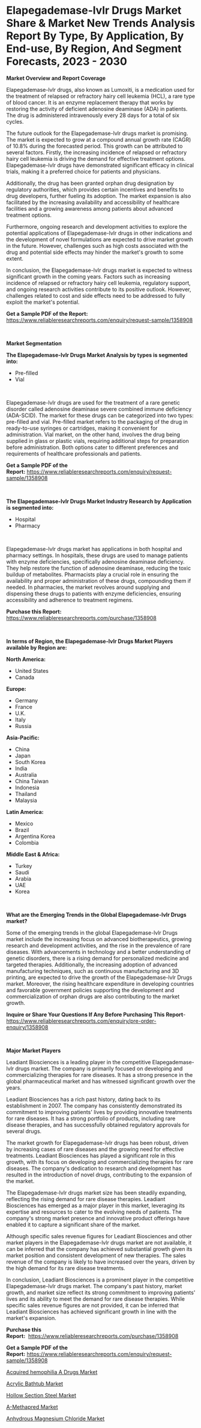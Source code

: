 <p><h1>Elapegademase-lvlr Drugs Market Share & Market New Trends Analysis Report By Type, By Application, By End-use, By Region, And Segment Forecasts, 2023 - 2030</h1></p><p><strong>Market Overview and Report Coverage</strong></p>
<p><p>Elapegademase-lvlr drugs, also known as Lumoxiti, is a medication used for the treatment of relapsed or refractory hairy cell leukemia (HCL), a rare type of blood cancer. It is an enzyme replacement therapy that works by restoring the activity of deficient adenosine deaminase (ADA) in patients. The drug is administered intravenously every 28 days for a total of six cycles.</p><p>The future outlook for the Elapegademase-lvlr drugs market is promising. The market is expected to grow at a compound annual growth rate (CAGR) of 10.8% during the forecasted period. This growth can be attributed to several factors. Firstly, the increasing incidence of relapsed or refractory hairy cell leukemia is driving the demand for effective treatment options. Elapegademase-lvlr drugs have demonstrated significant efficacy in clinical trials, making it a preferred choice for patients and physicians.</p><p>Additionally, the drug has been granted orphan drug designation by regulatory authorities, which provides certain incentives and benefits to drug developers, further fueling its adoption. The market expansion is also facilitated by the increasing availability and accessibility of healthcare facilities and a growing awareness among patients about advanced treatment options.</p><p>Furthermore, ongoing research and development activities to explore the potential applications of Elapegademase-lvlr drugs in other indications and the development of novel formulations are expected to drive market growth in the future. However, challenges such as high costs associated with the drug and potential side effects may hinder the market's growth to some extent.</p><p>In conclusion, the Elapegademase-lvlr drugs market is expected to witness significant growth in the coming years. Factors such as increasing incidence of relapsed or refractory hairy cell leukemia, regulatory support, and ongoing research activities contribute to its positive outlook. However, challenges related to cost and side effects need to be addressed to fully exploit the market's potential.</p></p>
<p><strong>Get a Sample PDF of the Report:</strong> <a href="https://www.reliableresearchreports.com/enquiry/request-sample/1358908">https://www.reliableresearchreports.com/enquiry/request-sample/1358908</a></p>
<p>&nbsp;</p>
<p><strong>Market Segmentation</strong></p>
<p><strong>The Elapegademase-lvlr Drugs Market Analysis by types is segmented into:</strong></p>
<p><ul><li>Pre-filled</li><li>Vial</li></ul></p>
<p>&nbsp;</p>
<p><p>Elapegademase-lvlr drugs are used for the treatment of a rare genetic disorder called adenosine deaminase severe combined immune deficiency (ADA-SCID). The market for these drugs can be categorized into two types: pre-filled and vial. Pre-filled market refers to the packaging of the drug in ready-to-use syringes or cartridges, making it convenient for administration. Vial market, on the other hand, involves the drug being supplied in glass or plastic vials, requiring additional steps for preparation before administration. Both options cater to different preferences and requirements of healthcare professionals and patients.</p></p>
<p><strong>Get a Sample PDF of the Report:</strong>&nbsp;<a href="https://www.reliableresearchreports.com/enquiry/request-sample/1358908">https://www.reliableresearchreports.com/enquiry/request-sample/1358908</a></p>
<p>&nbsp;</p>
<p><strong>The Elapegademase-lvlr Drugs Market Industry Research by Application is segmented into:</strong></p>
<p><ul><li>Hospital</li><li>Pharmacy</li></ul></p>
<p>&nbsp;</p>
<p><p>Elapegademase-lvlr drugs market has applications in both hospital and pharmacy settings. In hospitals, these drugs are used to manage patients with enzyme deficiencies, specifically adenosine deaminase deficiency. They help restore the function of adenosine deaminase, reducing the toxic buildup of metabolites. Pharmacists play a crucial role in ensuring the availability and proper administration of these drugs, compounding them if needed. In pharmacies, the market revolves around supplying and dispensing these drugs to patients with enzyme deficiencies, ensuring accessibility and adherence to treatment regimens.</p></p>
<p><strong>Purchase this Report:</strong>&nbsp; <a href="https://www.reliableresearchreports.com/purchase/1358908">https://www.reliableresearchreports.com/purchase/1358908</a></p>
<p>&nbsp;</p>
<p><strong>In terms of Region, the Elapegademase-lvlr Drugs Market Players available by Region are:</strong></p>
<p>
    <p> <strong> North America: </strong>
        <ul>
            <li>United States</li>
            <li>Canada</li>
        </ul>
        </p> 
    <p> <strong> Europe: </strong>
        <ul>
            <li>Germany</li>
            <li>France</li>
            <li>U.K.</li>
            <li>Italy</li>
            <li>Russia</li>
        </ul>
        </p> 
    <p> <strong> Asia-Pacific: </strong>
        <ul>
            <li>China</li>
            <li>Japan</li>
            <li>South Korea</li>
            <li>India</li>
            <li>Australia</li>
            <li>China Taiwan</li>
            <li>Indonesia</li>
            <li>Thailand</li>
            <li>Malaysia</li>
        </ul>
        </p> 
    <p> <strong> Latin America: </strong>
        <ul>
            <li>Mexico</li>
            <li>Brazil</li>
            <li>Argentina Korea</li>
            <li>Colombia</li>
        </ul>
        </p> 
    <p> <strong> Middle East & Africa: </strong>
        <ul>
            <li>Turkey</li>
            <li>Saudi</li>
            <li>Arabia</li>
            <li>UAE</li>
            <li>Korea</li>
        </ul>
    </p>
    </p>
<p>&nbsp;</p>
<p><strong>What are the Emerging Trends in the Global Elapegademase-lvlr Drugs market?</strong></p>
<p><p>Some of the emerging trends in the global Elapegademase-lvlr Drugs market include the increasing focus on advanced biotherapeutics, growing research and development activities, and the rise in the prevalence of rare diseases. With advancements in technology and a better understanding of genetic disorders, there is a rising demand for personalized medicine and targeted therapies. Additionally, the increasing adoption of advanced manufacturing techniques, such as continuous manufacturing and 3D printing, are expected to drive the growth of the Elapegademase-lvlr Drugs market. Moreover, the rising healthcare expenditure in developing countries and favorable government policies supporting the development and commercialization of orphan drugs are also contributing to the market growth.</p></p>
<p><strong>Inquire or Share Your Questions If Any Before Purchasing This Report</strong>- <a href="https://www.reliableresearchreports.com/enquiry/pre-order-enquiry/1358908">https://www.reliableresearchreports.com/enquiry/pre-order-enquiry/1358908</a></p>
<p>&nbsp;</p>
<p><strong>Major Market Players</strong></p>
<p><p>Leadiant Biosciences is a leading player in the competitive Elapegademase-lvlr drugs market. The company is primarily focused on developing and commercializing therapies for rare diseases. It has a strong presence in the global pharmaceutical market and has witnessed significant growth over the years.</p><p>Leadiant Biosciences has a rich past history, dating back to its establishment in 2007. The company has consistently demonstrated its commitment to improving patients' lives by providing innovative treatments for rare diseases. It has a strong portfolio of products, including rare disease therapies, and has successfully obtained regulatory approvals for several drugs.</p><p>The market growth for Elapegademase-lvlr drugs has been robust, driven by increasing cases of rare diseases and the growing need for effective treatments. Leadiant Biosciences has played a significant role in this growth, with its focus on developing and commercializing therapies for rare diseases. The company's dedication to research and development has resulted in the introduction of novel drugs, contributing to the expansion of the market.</p><p>The Elapegademase-lvlr drugs market size has been steadily expanding, reflecting the rising demand for rare disease therapies. Leadiant Biosciences has emerged as a major player in this market, leveraging its expertise and resources to cater to the evolving needs of patients. The company's strong market presence and innovative product offerings have enabled it to capture a significant share of the market.</p><p>Although specific sales revenue figures for Leadiant Biosciences and other market players in the Elapegademase-lvlr drugs market are not available, it can be inferred that the company has achieved substantial growth given its market position and consistent development of new therapies. The sales revenue of the company is likely to have increased over the years, driven by the high demand for its rare disease treatments.</p><p>In conclusion, Leadiant Biosciences is a prominent player in the competitive Elapegademase-lvlr drugs market. The company's past history, market growth, and market size reflect its strong commitment to improving patients' lives and its ability to meet the demand for rare disease therapies. While specific sales revenue figures are not provided, it can be inferred that Leadiant Biosciences has achieved significant growth in line with the market's expansion.</p></p>
<p><strong>Purchase this Report:</strong>&nbsp;&nbsp;<a href="https://www.reliableresearchreports.com/purchase/1358908">https://www.reliableresearchreports.com/purchase/1358908</a></p>
<p></p>
<p><strong>Get a Sample PDF of the Report:</strong>&nbsp;<a href="https://www.reliableresearchreports.com/enquiry/request-sample/1358908">https://www.reliableresearchreports.com/enquiry/request-sample/1358908</a></p>
<p><p><a href="https://github.com/lbird53714/Market-Research-Report-List-1/blob/main/acquired-hemophilia-a-drugs-market.md">Acquired hemophilia A Drugs Market</a></p><p><a href="https://www.linkedin.com/pulse/acrylic-bathtub-market-research-report-provides-thorough-i6pwe/">Acrylic Bathtub Market</a></p><p><a href="https://medium.com/@isomgleason/hollow-section-steel-market-size-growth-forecast-2023-2030-c54e79045832">Hollow Section Steel Market</a></p><p><a href="https://github.com/mabutironaldo/Market-Research-Report-List-1/blob/main/a-methapred-market.md">A-Methapred Market</a></p><p><a href="https://medium.com/@lilliandach2023/anhydrous-magnesium-chloride-market-size-growth-forecast-2023-2030-c0a5b7c562ab">Anhydrous Magnesium Chloride Market</a></p></p>
